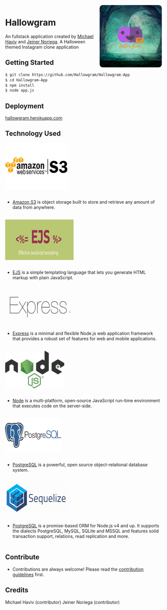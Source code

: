 <img src="static/images/HallowGram.png" align="right" alt="Hallowgram Logo" width="200" height="200" overflow="hidden" />

# Hallowgram

An fullstack application created by [Michael Haviv](https://github.com/mhaviv) and [Jeiner Noriega](https://github.com/bigal2331). A Halloween themed Instagram clone application

## Getting Started

```bash
$ git clone https://github.com/Hallowgram/Hallowgram-App
$ cd Hallowgram-App
$ npm install
$ node app.js
```

## Deployment

[hallowgram.herokuapp.com](hallowgram.herokuapp.com)


## Technology Used

<img src="static/images/awss3.png" align="center" width="200" height="150" /> <br><br>
* [Amazon S3](https://aws.amazon.com/s3/) is object storage built to store and retrieve any amount of data from anywhere.
<br><br>

<img src="static/images/ejs.png" align="center" width="220" height="130" /> <br><br>
* [EJS](http://ejs.co/) is a simple templating language that lets you generate HTML markup with plain JavaScript.
<br><br>

<img src="static/images/express.png" align="center" width="210" height="100" /> <br><br>
* [Express](https://expressjs.com/) is a minimal and flexible Node.js web application framework that provides a robust set of features for web and mobile applications.
<br><br>

<img src="static/images/nodejs.png" align="center" width="190" height="120" /> <br><br>
* [Node](https://nodejs.org/en/) is a multi-platform, open-source JavaScript run-time environment that executes code on the server-side.
<br><br>

<img src="static/images/postgres.png" align="center" width="180" height="110" /> <br><br>
* [PostgreSQL](https://www.postgresql.org/) is a powerful, open source object-relational database system.
<br><br>

<img src="static/images/sequelize.png" align="center" width="200" height="100" /> <br><br>
* [PostgreSQL](http://docs.sequelizejs.com/) is a promise-based ORM for Node.js v4 and up. It supports the dialects PostgreSQL, MySQL, SQLite and MSSQL and features solid transaction support, relations, read replication and more.
<br><br>

## Contribute
* Contributions are always welcome! Please read the [contribution guidelines](CONTRIBUTING.md) first.

## Credits

Michael Haviv (contributor)
Jeiner Noriega (contributor)

